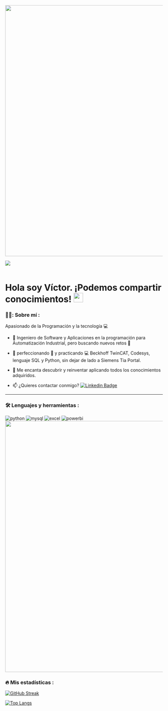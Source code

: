 <div id="header" align="center">
  <img src="https://github.com/runtimevic/Runtimevic/blob/master/Banner%20de%20LinkedIn%20Sencillo%20Tecnolog%C3%ADa.png" width="800"/>
</div>

[![](https://img.shields.io/badge/LinkedIn-0077B5?style=for-the-badge&logo=linkedin&logoColor=white)](https://www.linkedin.com/in/v%C3%ADctor-dur%C3%A1n-mu%C3%B1oz-2879a913/)

<div id="badges" align="center">
<img src="https://visitor-badge-reloaded.herokuapp.com/badge?page_id=runtimevic.Runtimevic&color=00cf00" alt=""/>
</div>

<h1>
  Hola soy Víctor. ¡Podemos compartir conocimientos!
  <img src="https://media.giphy.com/media/hvRJCLFzcasrR4ia7z/giphy.gif" width="30px"/>
</h1>

 <div id="header" align="left">

### 👨‍💻: Sobre mí :

  Apasionado de la Programación y la tecnología  💻
  
* :telescope: Ingeniero de Software y Aplicaciones en la programación para Automatización Industrial, pero buscando nuevos retos :muscle:

* :seedling: perfeccionando :blue_book: y practicando :computer: Beckhoff TwinCAT, Codesys, lenguaje SQL y Python, sin dejar de lado a Siemens Tia Portal.

* :heartbeat: Me encanta descubrir y reinventar aplicando todos los conocimientos adquiridos.

* :mailbox: ¿Quieres contactar conmigo? [![Linkedin Badge](https://img.shields.io/badge/-Víctor-blue?style=flat&logo=Linkedin&logoColor=white)](https://www.linkedin.com/in/v%C3%ADctor-dur%C3%A1n-mu%C3%B1oz-2879a913/)
  
  </div>
  
  ---
   
 ### :hammer_and_wrench: Lenguajes y herramientas :
<div id="header" align="left">
    <img src="https://img.shields.io/badge/Python-3776AB?style=for-the-badge&logo=python&logoColor=white" alt="python"/>
  </a>
    <img src="https://img.shields.io/badge/MySQL-6DB33F?style=for-the-badge&logo=mysql&logoColor=white" alt="mysql"/>
  </a>
 <img src="https://img.shields.io/badge/Microsoft_Excel-217346?style=for-the-badge&logo=microsoft-excel&logoColor=white" alt="excel"/>
  </a>
 <img src="https://img.shields.io/badge/Power_BI-FFBE00?style=for-the-badge&logo=Power-BI&logoColor=white" alt="powerbi"/>
  </a>
</div>
 
<div id="header" align="center">
  <img src="https://github.com/runtimevic/Runtimevic/blob/master/Banner%20de%20LinkedIn%20Sencillo%20Tecnolog%C3%ADa.png" width="800"/>
</div>
  
 ### :fire: Mis estadísticas :

[![GitHub Streak](http://github-readme-streak-stats.herokuapp.com?user=runtimevic&theme=dark&background=000000)](https://git.io/streak-stats)

[![Top Langs](https://github-readme-stats.vercel.app/api/top-langs/?username=runtimevic&layout=compact&theme=vision-friendly-dark)](https://github.com/anuraghazra/github-readme-stats)
